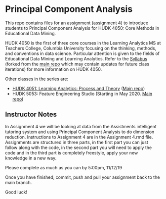 # Principal Component Analysis

This repo contains files for an assignment (assignment 4) to introduce students
to Principal Component Analysis for HUDK 4050: Core Methods in Educational Data
Mining.

HUDK 4050 is the first of three core courses in the Learning Analytics MS at
Teachers College, Columbia University focusing on the thinking, methods, and
conventions in data science. Particular attention is given to the fields of
Educational Data Mining and Learning Analytics. Refer to the
[Syllabus](https://github.com/timothyLeeXQ/HUDK-4050-Syllabus) (forked from
the [main repo](https://github.com/core-methods-in-edm/syllabus) which may
contain updates for future class iterations) for more information on HUDK 4050.

Other classes in the series are:
* [HUDK 4051: Learning Analytics:
 Process and Theory](https://github.com/timothyLeeXQ/HUDK-4051-Syllabus) ([Main
 repo](https://github.com/la-process-and-theory/syllabus))
* HUDK 5053: Feature Engineering Studio (Starting in May 2020.
 [Main repo](https://github.com/feature-engineering-studio/syllabus))

## Instructor Notes

In Assignment 4 we will be looking at data from the Assistments intelligent tutoring system and using Principal Component Analysis to do dimension reduction. Instructions to Assignment 4 are in the Assignment 4.rmd file. Assignments are structured in three parts, in the first part you can just follow along with the code, in the second part you will need to apply the code and in the third part is completely freestyle, apply your new knowledge in a new way.

Please complete as much as you can by 5:00pm, 11/12/19

Once you have finished, commit, push and pull your assignment back to the main branch.

Good luck!
